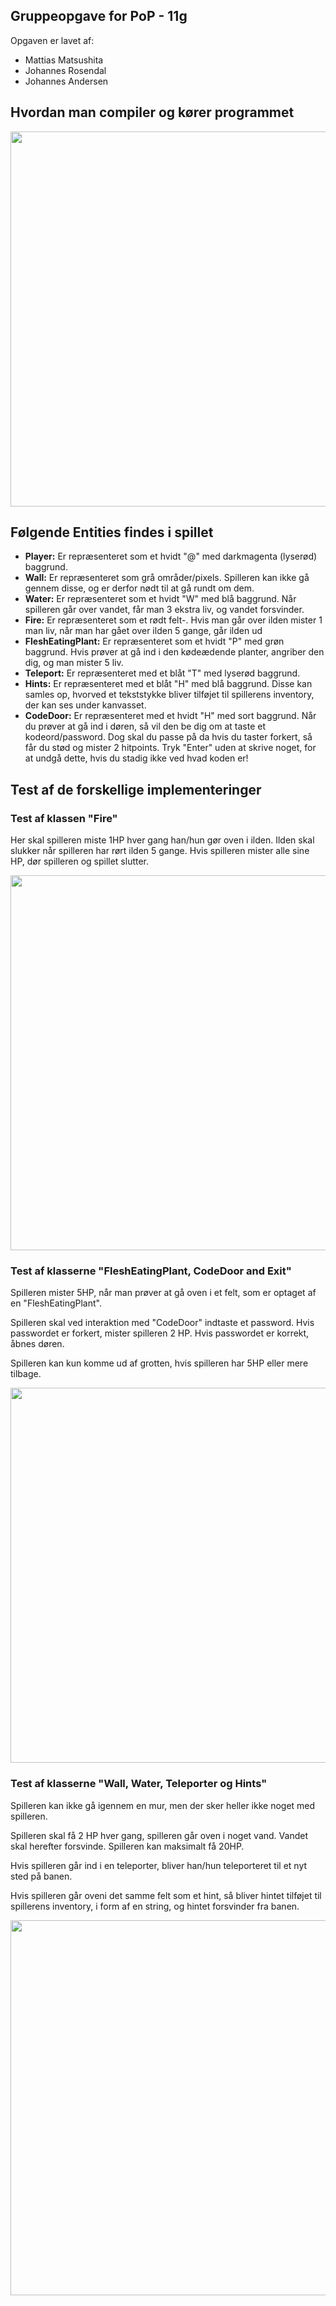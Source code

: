 ## Gruppeopgave for PoP - 11g

Opgaven er lavet af:
* Mattias Matsushita 
* Johannes Rosendal 
* Johannes Andersen

## Hvordan man compiler og kører programmet ##
<img src="https://i.imgur.com/M5rsn25.gif" width="600">

## Følgende Entities findes i spillet ##
  
* __Player:__ Er repræsenteret som et hvidt "@" med darkmagenta (lyserød) baggrund. 
* __Wall:__ Er repræsenteret som grå områder/pixels. Spilleren kan ikke gå gennem disse, og er derfor nødt til at gå rundt om dem. 
* __Water:__ Er repræsenteret som et hvidt "W" med blå baggrund. Når spilleren går over vandet, får man 3 ekstra liv, og vandet forsvinder.
* __Fire:__ Er repræsenteret som et rødt felt-. Hvis man går over ilden mister 1 man liv, når man har gået over ilden 5 gange, går ilden ud
* __FleshEatingPlant:__ Er repræsenteret som et hvidt "P" med grøn baggrund. Hvis prøver at gå ind i den kødeædende planter, angriber den dig, og man mister 5 liv.
* __Teleport:__ Er repræsenteret med et blåt "T" med lyserød baggrund.
* __Hints:__ Er repræsenteret med et blåt "H" med blå baggrund. Disse kan samles op, hvorved et tekststykke bliver tilføjet til spillerens inventory, der kan ses under kanvasset.
* __CodeDoor:__ Er repræsenteret med et hvidt "H" med sort baggrund. Når du prøver at gå ind i døren, så vil den be dig om at taste et kodeord/password. Dog skal du passe på
  da hvis du taster forkert, så får du stød og mister 2 hitpoints. Tryk "Enter" uden at skrive noget, for at undgå dette, hvis du stadig ikke ved hvad koden er!

## Test af de forskellige implementeringer ##

### Test af klassen "Fire" ###

Her skal spilleren miste 1HP hver gang han/hun gør oven i ilden. Ilden skal slukker når spilleren har rørt ilden 5 gange.
Hvis spilleren mister alle sine HP, dør spilleren og spillet slutter.

<img src="https://i.imgur.com/KmIR1Oi.gif" width="600">

### Test af klasserne "FleshEatingPlant, CodeDoor and Exit" ###

Spilleren mister 5HP, når man prøver at gå oven i et felt, som er optaget af en "FleshEatingPlant".

Spilleren skal ved interaktion med "CodeDoor" indtaste et password. Hvis passwordet er forkert, mister spilleren 2 HP.
Hvis passwordet er korrekt, åbnes døren.

Spilleren kan kun komme ud af grotten, hvis spilleren har 5HP eller mere tilbage.

<img src="https://i.imgur.com/OicaF8J.gif" width="600">

### Test af klasserne "Wall, Water, Teleporter og Hints" ###

Spilleren kan ikke gå igennem en mur, men der sker heller ikke noget med spilleren.

Spilleren skal få 2 HP hver gang, spilleren går oven i noget vand. Vandet skal herefter forsvinde. 
Spilleren kan maksimalt få 20HP.

Hvis spilleren går ind i en teleporter, bliver han/hun teleporteret til et nyt sted på banen.

Hvis spilleren går oveni det samme felt som et hint, så bliver hintet tilføjet til spillerens inventory, i form af en string,
og hintet forsvinder fra banen.

<img src="https://i.imgur.com/nODSBdj.gif" width="600">




